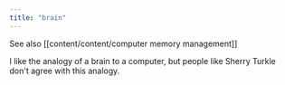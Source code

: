 ```yaml
---
title: "brain"
---
```


See also [[content/content/computer memory management]]

I like the analogy of a brain to a computer, but people like Sherry Turkle don't agree with this analogy. 